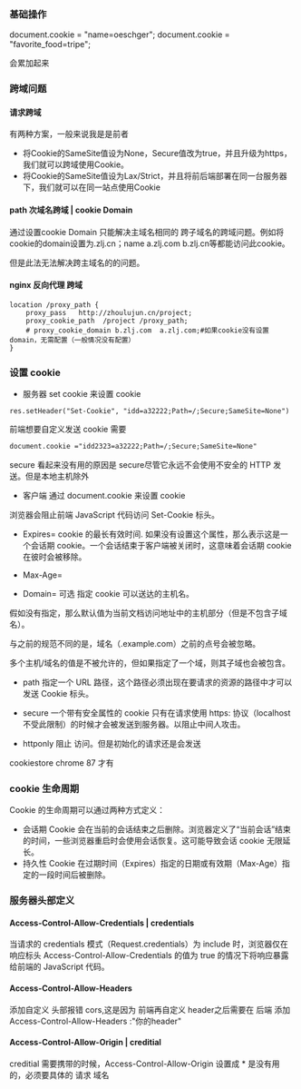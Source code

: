 
### 基础操作 

document.cookie = "name=oeschger";
document.cookie = "favorite_food=tripe";

会累加起来


### 跨域问题



#### 请求跨域

有两种方案，一般来说我是是前者
- 将Cookie的SameSite值设为None，Secure值改为true，并且升级为https，我们就可以跨域使用Cookie。
- 将Cookie的SameSite值设为Lax/Strict，并且将前后端部署在同一台服务器下，我们就可以在同一站点使用Cookie

#### path 次域名跨域 | cookie Domain

通过设置cookie Domain 只能解决主域名相同的 跨子域名的跨域问题。例如将cookie的domain设置为.zlj.cn；name a.zlj.com b.zlj.cn等都能访问此cookie。

但是此法无法解决跨主域名的的问题。



#### nginx 反向代理 跨域



```shell
location /proxy_path {
    proxy_pass   http://zhoulujun.cn/project;
    proxy_cookie_path  /project /proxy_path;
    # proxy_cookie_domain b.zlj.com  a.zlj.com;#如果cookie没有设置domain，无需配置（一般情况没有配置）
}
```






### 设置 cookie 
- 服务器 set cookie 来设置 cookie 


```
res.setHeader("Set-Cookie", "idd=a32222;Path=/;Secure;SameSite=None")
```

前端想要自定义发送 cookie 需要
```html
document.cookie ="idd2323=a32222;Path=/;Secure;SameSite=None"
```

secure 看起来没有用的原因是 secure尽管它永远不会使用不安全的 HTTP 发送。但是本地主机除外

- 客户端 通过 document.cookie 来设置 cookie



浏览器会阻止前端 JavaScript 代码访问 Set-Cookie 标头。

- Expires=<date> 
cookie 的最长有效时间.
如果没有设置这个属性，那么表示这是一个会话期 cookie。一个会话结束于客户端被关闭时，这意味着会话期 cookie 在彼时会被移除。

- Max-Age=<number> 

- Domain=<domain-value> 可选
指定 cookie 可以送达的主机名。

假如没有指定，那么默认值为当前文档访问地址中的主机部分（但是不包含子域名）。

与之前的规范不同的是，域名（.example.com）之前的点号会被忽略。

多个主机/域名的值是不被允许的，但如果指定了一个域，则其子域也会被包含。

- path
指定一个 URL 路径，这个路径必须出现在要请求的资源的路径中才可以发送 Cookie 标头。

- secure 
一个带有安全属性的 cookie 只有在请求使用 https: 协议（localhost 不受此限制）的时候才会被发送到服务器。以阻止中间人攻击。


- httponly 
阻止 访问。但是初始化的请求还是会发送




cookiestore chrome 87 才有



### cookie 生命周期

Cookie 的生命周期可以通过两种方式定义：

- 会话期 Cookie 会在当前的会话结束之后删除。浏览器定义了“当前会话”结束的时间，一些浏览器重启时会使用会话恢复。这可能导致会话 cookie 无限延长。
- 持久性 Cookie 在过期时间（Expires）指定的日期或有效期（Max-Age）指定的一段时间后被删除。



### 服务器头部定义

#### Access-Control-Allow-Credentials | credentials
当请求的 credentials 模式（Request.credentials）为 include 时，浏览器仅在响应标头 Access-Control-Allow-Credentials 的值为 true 的情况下将响应暴露给前端的 JavaScript 代码。

#### Access-Control-Allow-Headers
添加自定义 头部报错 
cors,这是因为 前端再自定义 header之后需要在 后端 添加 Access-Control-Allow-Headers :"你的header"


#### Access-Control-Allow-Origin | creditial 

creditial 需要携带的时候，Access-Control-Allow-Origin 设置成 * 是没有用的，必须要具体的 请求 域名



